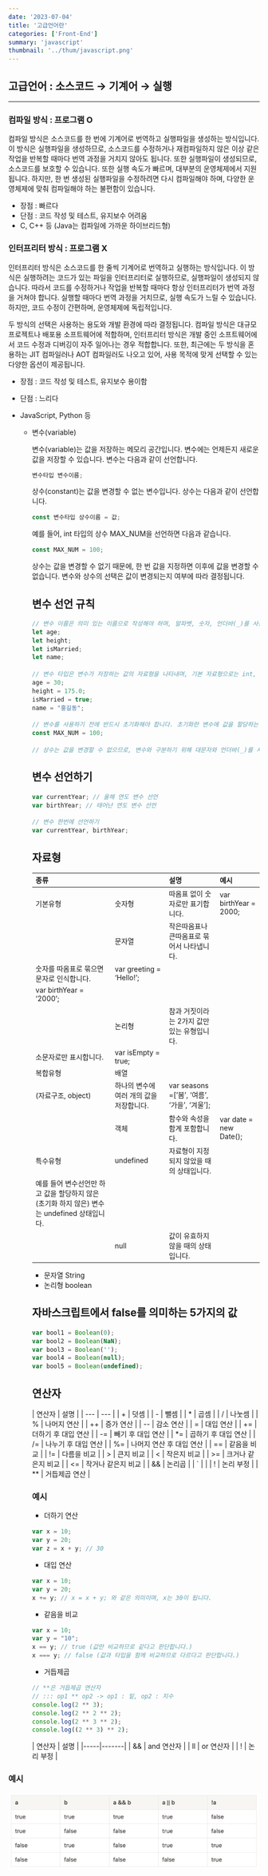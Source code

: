 ```yaml
---
date: '2023-07-04'
title: '고급언어란'
categories: ['Front-End']
summary: 'javascript'
thumbnail: '../thum/javascript.png'
---
```


## 고급언어 : 소스코드 → 기계어 → 실행

---

### 컴파일 방식 : 프로그램 O

컴파일 방식은 소스코드를 한 번에 기계어로 번역하고 실행파일을 생성하는 방식입니다. 이 방식은 실행파일을 생성하므로, 소스코드를 수정하거나 재컴파일하지 않은 이상 같은 작업을 반복할 때마다 번역 과정을 거치지 않아도
됩니다. 또한 실행파일이 생성되므로, 소스코드를 보호할 수 있습니다. 또한 실행 속도가 빠르며, 대부분의 운영체제에서 지원됩니다. 하지만, 한 번 생성된 실행파일을 수정하려면 다시 컴파일해야 하며, 다양한 운영체제에
맞춰 컴파일해야 하는 불편함이 있습니다.

- 장점 : 빠르다
- 단점 : 코드 작성 및 테스트, 유지보수 어려움
- C, C++ 등 (Java는 컴파일에 가까운 하이브리드형)

### 인터프리터 방식 : 프로그램 X

인터프리터 방식은 소스코드를 한 줄씩 기계어로 번역하고 실행하는 방식입니다. 이 방식은 실행하려는 코드가 있는 파일을 인터프리터로 실행하므로, 실행파일이 생성되지 않습니다. 따라서 코드를 수정하거나 작업을 반복할
때마다 항상 인터프리터가 번역 과정을 거쳐야 합니다. 실행할 때마다 번역 과정을 거치므로, 실행 속도가 느릴 수 있습니다. 하지만, 코드 수정이 간편하며, 운영체제에 독립적입니다.

두 방식의 선택은 사용하는 용도와 개발 환경에 따라 결정됩니다. 컴파일 방식은 대규모 프로젝트나 배포용 소프트웨어에 적합하며, 인터프리터 방식은 개발 중인 소프트웨어에서 코드 수정과 디버깅이 자주 일어나는 경우
적합합니다. 또한, 최근에는 두 방식을 혼용하는 JIT 컴파일러나 AOT 컴파일러도 나오고 있어, 사용 목적에 맞게 선택할 수 있는 다양한 옵션이 제공됩니다.

- 장점 : 코드 작성 및 테스트, 유지보수 용이함
- 단점 : 느리다
- JavaScript, Python 등

    - 변수(variable)

      변수(variable)는 값을 저장하는 메모리 공간입니다. 변수에는 언제든지 새로운 값을 저장할 수 있습니다. 변수는 다음과 같이 선언합니다.

        ```jsx
        변수타입 변수이름;
        ```

      상수(constant)는 값을 변경할 수 없는 변수입니다. 상수는 다음과 같이 선언합니다.

        ```jsx
        const 변수타입 상수이름 = 값;
        ```

      예를 들어, int 타입의 상수 MAX_NUM을 선언하면 다음과 같습니다.

        ```jsx
        const MAX_NUM = 100;
        ```

      상수는 값을 변경할 수 없기 때문에, 한 번 값을 지정하면 이후에 값을 변경할 수 없습니다. 변수와 상수의 선택은 값이 변경되는지 여부에 따라 결정됩니다.

      ## 변수 선언 규칙

        ```jsx
        // 변수 이름은 의미 있는 이름으로 작성해야 하며, 알파벳, 숫자, 언더바(_)를 사용할 수 있습니다. 하지만, 변수 이름은 숫자로 시작할 수 없으며, 예약어를 사용할 수 없습니다. 변수 이름은 카멜 표기법(camelCase)을 사용하여 각 단어의 첫 글자를 대문자로 작성하는 것이 관례입니다.
        let age;
        let height;
        let isMarried;
        let name;
      
        // 변수 타입은 변수가 저장하는 값의 자료형을 나타내며, 기본 자료형으로는 int, double, boolean, char 등이 있고, 사용자 정의 자료형으로는 String, Date, List 등이 있습니다. 변수 선언 시 변수 타입 다음에 변수 이름을 적어주면 됩니다.
        age = 30;
        height = 175.0;
        isMarried = true;
        name = "홍길동";
      
        // 변수를 사용하기 전에 반드시 초기화해야 합니다. 초기화란 변수에 값을 할당하는 것을 의미합니다. 변수를 초기화하지 않은 상태에서 변수를 사용하면 컴파일 오류가 발생합니다.
        const MAX_NUM = 100;
      
        // 상수는 값을 변경할 수 없으므로, 변수와 구분하기 위해 대문자와 언더바(_)를 사용하여 작성하는 것이 관례입니다.
        ```

      ## 변수 선언하기

        ```jsx
        var currentYear; // 올해 연도 변수 선언
        var birthYear; // 태어난 연도 변수 선언
      
        // 변수 한번에 선언하기 
        var currentYear, birthYear;
        ```

      ## 자료형

      | 종류 |  | 설명 | 예시 |
      | --- | --- | --- | --- |
      | 기본유형 | 숫자형 | 따옴표 없이 숫자로만 표기합니다. | var birthYear = 2000; |
      |  | 문자열 | 작은따옴표나 큰따옴표로 묶어서 나타냅니다.
        숫자를 따옴표로 묶으면 문자로 인식합니다. | var greeting = ‘Hello!’;
        var birthYear = ‘2000’; |
      |  | 논리형 | 참과 거짓이라는 2가지 값만 있는 유형입니다.
        소문자로만 표시합니다. | var isEmpty = true; |
      | 복합유형 | 배열
        (자료구조, object) | 하나의 변수에 여러 개의 값을 저장합니다. | var seasons =[’봄’, ‘여름’, ‘가을’, ‘겨울’]; |
      |  | 객체 | 함수와 속성을 함계 포함합니다. | var date = new Date(); |
      | 특수유형 | undefined | 자료형이 지정되지 않았을 때의 상태입니다. 
        예를 들어 변수선언만 하고 값을 할당하지 않은(초기화 하지 않은) 변수는 undefined 상태입니다. |  |
      |  | null | 값이 유효하지 않을 때의 상태입니다. |  |
       + 문자열 String
       + 논리형 boolean

      ## 자바스크립트에서 false를 의미하는 5가지의 값

        ```jsx
        var bool1 = Boolean(0);
        var bool2 = Boolean(NaN);
        var bool3 = Boolean('');
        var bool4 = Boolean(null);
        var bool5 = Boolean(undefined);
        ```

      ## 연산자

      | 연산자 | 설명 |
                                                        | --- | --- |
      | + | 덧셈 |
      | - | 뺄셈 |
      | * | 곱셈 |
      | / | 나눗셈 |
      | % | 나머지 연산 |
      | ++ | 증가 연산 |
      | -- | 감소 연산 |
      | = | 대입 연산 |
      | += | 더하기 후 대입 연산 |
      | -= | 빼기 후 대입 연산 |
      | *= | 곱하기 후 대입 연산 |
      | /= | 나누기 후 대입 연산 |
      | %= | 나머지 연산 후 대입 연산 |
      | == | 같음을 비교 |
      | != | 다름을 비교 |
      | > | 큰지 비교 |
      | < | 작은지 비교 |
      | >= | 크거나 같은지 비교 |
      | <= | 작거나 같은지 비교 |
      | && | 논리곱 |
      | ` |  |
      | ! | 논리 부정 |
      | ** | 거듭제곱 연산 |

      ### 예시

        - 더하기 연산

        ```jsx
        var x = 10;
        var y = 20;
        var z = x + y; // 30
        ```

        - 대입 연산

        ```jsx
        var x = 10;
        var y = 20;
        x += y; // x = x + y; 와 같은 의미이며, x는 30이 됩니다.
        ```

        - 같음을 비교

        ```jsx
        var x = 10;
        var y = "10";
        x == y; // true (값만 비교하므로 같다고 판단합니다.)
        x === y; // false (값과 타입을 함께 비교하므로 다르다고 판단합니다.)
        ```

        - 거듭제곱

        ```jsx
        // **은 거듭제곱 연산자 
        // ::: op1 ** op2 -> op1 : 밑, op2 : 지수
        console.log(2 ** 3); 
        console.log(2 ** 2 ** 2);
        console.log(2 ** 3 ** 2);
        console.log((2 ** 3) ** 2);
        ```

      | 연산자 | 설명    |
                                    |-----|-------|
      | &&  | and 연산자 |
      | ll  | or 연산자 |
      | !   | 논리 부정 |

### 예시
  ![img_1.png](img_1.png)